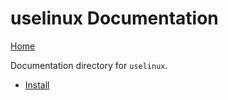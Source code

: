# uselinux Documentation
[Home](/README.md)

Documentation directory for `uselinux`.

- [Install](./INSTALL.md)

